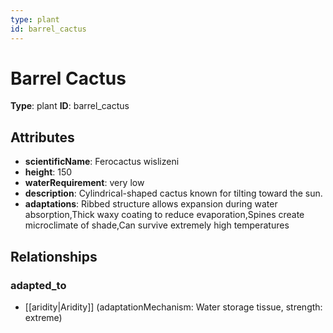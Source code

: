 ```yaml
---
type: plant
id: barrel_cactus
---
```


# Barrel Cactus

**Type**: plant
**ID**: barrel_cactus

## Attributes

- **scientificName**: Ferocactus wislizeni
- **height**: 150
- **waterRequirement**: very low
- **description**: Cylindrical-shaped cactus known for tilting toward the sun.
- **adaptations**: Ribbed structure allows expansion during water absorption,Thick waxy coating to reduce evaporation,Spines create microclimate of shade,Can survive extremely high temperatures

## Relationships

### adapted_to

- [[aridity|Aridity]] (adaptationMechanism: Water storage tissue, strength: extreme)

